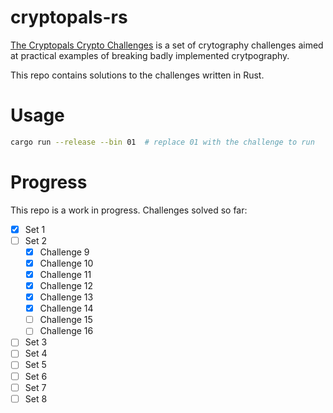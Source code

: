 # cryptopals-rs
[The Cryptopals Crypto Challenges](https://cryptopals.com/) is a set of crytography challenges aimed at practical examples of breaking badly implemented crytpography.

This repo contains solutions to the challenges written in Rust.

# Usage
```bash
cargo run --release --bin 01  # replace 01 with the challenge to run
```

# Progress
This repo is a work in progress. Challenges solved so far:
- [x] Set 1
- [ ] Set 2
  - [x] Challenge 9
  - [x] Challenge 10
  - [x] Challenge 11
  - [x] Challenge 12
  - [x] Challenge 13
  - [x] Challenge 14
  - [ ] Challenge 15
  - [ ] Challenge 16
- [ ] Set 3
- [ ] Set 4
- [ ] Set 5
- [ ] Set 6
- [ ] Set 7
- [ ] Set 8
